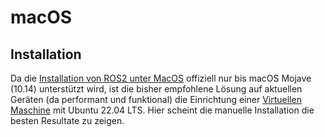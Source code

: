 # macOS

## Installation

Da die [Installation von ROS2 unter MacOS](https://docs.ros.org/en/humble/Installation/Alternatives/macOS-Development-Setup.html) offiziell nur bis macOS Mojave (10.14) unterstützt wird, ist die bisher empfohlene Lösung auf aktuellen Geräten (da performant und funktional) die Einrichtung einer [Virtuellen Maschine](vm.md) mit Ubuntu 22.04 LTS. Hier scheint die manuelle Installation die besten Resultate zu zeigen.
